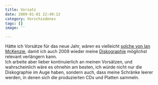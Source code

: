 ```yaml
---
title: Vorsatz
date: 2009-01-01 22:49:13
category: Verschiedenes
tags: []
image: ''

---
```


Hätte ich Vorsätze für das neue Jahr, wären es vielleicht [solche von Ian McKenzie](http://www.ismckenzie.com/12/31/productivity-resolutions-for-the-new-year/), damit ich auch 2009 wieder meine [Diskographie](http://www.misantropolis.de/musik/?display=all) möglichst relevant verlängern kann.  
Ich arbeite aber lieber kontinuierlich an meinen Vorsätzen, und wahrscheinlich wäre es ohnehin am besten, ich würde nicht nur die Diskographie im Auge haben, sondern auch, dass meine Schränke leerer werden, in denen sich die produzierten CDs und Platten sammeln.
